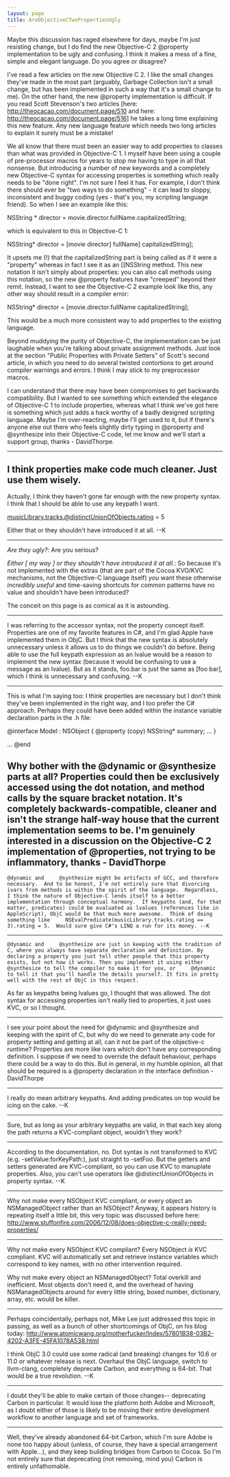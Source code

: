 ```yaml
---
layout: page
title: AreObjectiveCTwoPropertiesUgly
---
```




Maybe this discussion has raged elsewhere for days, maybe I'm just resisting change, but I do find the new Objective-C 2 @property implementation to be ugly and confusing. I think it makes a mess of a fine, simple and elegant language.  Do you agree or disagree?

I've read a few articles on the new Objective C 2. I like the small changes they've made in the most part (arguably, Garbage Collection isn't a small change, but has been implemented in such a way that it's a small change to me). On the other hand, the new @property implementation is difficult. If you read Scott Stevenson's two articles [here: http://theocacao.com/document.page/510 and here: http://theocacao.com/document.page/516] he takes a long time explaining this new feature. Any new language feature which needs two long articles to explain it surely must be a mistake!

We all know that there must been an easier way to add properties to classes than what was provided in Objective-C 1. I myself have been using a couple of pre-processor macros for years to stop me having to type in all that nonsense. But introducing a number of new keywords and a completely new Objective-C syntax for accessing properties is something which really needs to be "done right". I'm not sure I feel it has. For example, I don't think there should ever be "two ways to do something" - it can lead to sloppy, inconsistent and buggy coding (yes - that's you, my scripting language friend). So when I see an example like this:

    
 NSString * director = movie.director.fullName.capitalizedString;


which is equivalent to this in Objective-C 1:

    
 NSString* director = [movie director] fullName] capitalizedString];


It upsets me (!) that the capitalizedString part is being called as if it were a "property" whereas in fact I see it as an [[NSString method. This new notation it isn't simply about properties: you can also call methods using this notation, so the new @property features have "creeped" beyond their remit. Instead, I want to see the Objective-C 2 example look like this, any other way should result in a compiler error:

    
 NSString* director = [movie.director.fullName capitalizedString];


This would be a much more consistent way to add properties to the existing language.

Beyond muddying the purity of Objective-C, the implementation can be just laughable when you're talking about private assignment methods. Just look at the section "Public Properties with Private Setters" of Scott's second article, in which you need to do several twisted contortions to get around compiler warnings and errors. I think I may stick to my preprocessor macros.

I can understand that there may have been compromises to get backwards compatibility. But I wanted to see something which extended the elegance of Objective-C 1 to include properties, whereas what I think we've got here is something which just adds a hack worthy of a badly designed scripting language. Maybe I'm over-reacting, maybe I'll get used to it, but if there's anyone else out there who feels slightly dirty typing in @property and @synthesize into their Objective-C code, let me know and we'll start a support group, thanks - DavidThorpe.


----
I think properties make code much cleaner. Just use them wisely. 
----

Actually, I think they haven't gone far enough with the new property syntax.  I think that I should be able to use any keypath I want.

    
 musicLibrary.tracks.@distinctUnionOfObjects.rating = 5


Either that or they shouldn't have introduced it at all.  --K

----

*Are they ugly?*: Are you serious? 

*Either [ my way ] or they shouldn't have introduced it at all.*: So because it's not implemented with the extras (that are part of the Cocoa KVO/KVC mechanisms, not the Objective-C language itself) *you* want these otherwise *incredibly useful* and time-saving shortcuts for common patterns have no value and shouldn't have been introduced?

The conceit on this page is as comical as it is astounding.

----

I was referring to the accessor syntax, not the property concept itself.  Properties are one of my favorite features in C#, and I'm glad Apple have implemented them in ObjC.  But I think that the new syntax is absolutely unnecessary unless it allows us to do things we couldn't do before.  Being able to use the full keypath expression as an lvalue would be a reason to implement the new syntax (because it would be confusing to use a message as an lvalue).  But as it stands, foo.bar is just the same as [foo bar], which I think is unnecessary and confusing.  --K

----

This is what I'm saying too: I think properties are necessary but I don't think they've been implemented in the right way, and I too prefer the C# approach. Perhaps they could have been added within the instance variable  declaration parts in the .h file:

    
 @interface Model : NSObject {
   @property (copy) NSString* summary;
   ...
 }
 
 ...
 @end


Why bother with the @dynamic or @synthesize parts at all? Properties could then be exclusively accessed using the dot notation, and method calls by the square bracket notation. It's completely backwards-compatible, cleaner and isn't the strange half-way house that the current implementation seems to be. I'm genuinely interested in a discussion on the Objective-C 2 implementation of @properties, not trying to be inflammatory, thanks - DavidThorpe
----
    @dynamic and     @synthesize might be artifacts of GCC, and therefore necessary.  And to be honest, I'm not entirely sure that divorcing ivars from methods is within the spirit of the language.  Regardless, I think the nature of Objective-C lends itself to a better implementation through conceptual harmony.  If keypaths (and, for that matter, predicates) could be evaluated as lvalues (references like in AppleScript), ObjC would be that much more awesome.  Think of doing something like     NSEvalPredicate(musicLibrary.tracks.rating == 3).rating = 5.  Would sure give C#'s LINQ a run for its money. --K

----
    @dynamic and     @synthesize are just in keeping with the tradition of C, where you always have separate declaration and definition. By declaring a property you just tell other people that this property exists, but not how it works. Then you implement it using either     @synthesize to tell the compiler to make it for you, or     @dynamic to tell it that you'll handle the details yourself. It fits in pretty well with the rest of ObjC in this respect.

As far as keypaths being lvalues go, I thought that was allowed. The dot syntax for accessing properties isn't really tied to properties, it just uses KVC, or so I thought.

----

I see your point about the need for     @dynamic and     @synthesize and keeping with the spirit of C, but why do we need to generate any code for property setting and getting at all, can it not be part of the objective-c runtime? Properties are more like ivars which don't have any corresponding definition. I suppose if we need to override the default behaviour, perhaps there could be a way to do this. But in general, in my humble opinion, all that should be required is a @property declaration in the interface definition - DavidThorpe

----
I really do mean arbitrary keypaths.  And adding predicates on top would be icing on the cake. --K

----
Sure, but as long as your arbitrary keypaths are valid, in that each key along the path returns a KVC-compliant object, wouldn't they work?

----
According to the documentation, no.  Dot syntax is not transformed to KVC (e.g.     -setValue:forKeyPath:), just straight to     -setFoo.  But the getters and setters generated are KVC-compliant, so you can use KVC to manuplate properties.  Also, you can't use operators like     @distinctUnionOfObjects in property syntax. --K

----

Why not make every NSObject KVC compliant, or every object an NSManagedObject rather than an NSObject? Anyway, it appears history is repeating itself a little bit, this very topic was discussed before here: http://www.stuffonfire.com/2006/12/08/does-objective-c-really-need-properties/

----
Why not make every NSObject KVC compliant? Every NSObject *is* KVC compliant. KVC will automatically set and retrieve instance variables which correspond to key names, with no other intervention required.

Why not make every object an NSManagedObject? Total overkill and inefficient. Most objects don't need it, and the overhead of having NSManagedObjects around for every little string, boxed number, dictionary, array, etc. would be killer.

----
Perhaps coincidentally, perhaps not, Mike Lee just addressed this topic in passing, as well as a bunch of other shortcomings of ObjC, on his blog today: http://www.atomicwang.org/motherfucker/Index/57801B38-03B2-4202-A3FE-45FA1078A538.html

I think ObjC 3.0 could use some radical (and breaking) changes for 10.6 or 11.0 or whatever release is next.  Overhaul the ObjC language, switch to llvm-clang, completely deprecate Carbon, and everything is 64-bit.  That would be a true revolution. --K

----
I doubt they'll be able to make certain of those changes-- deprecating Carbon in particular. It would lose the platform both Adobe and Microsoft, as I doubt either of those is likely to be moving their entire development workflow to another language and set of frameworks.

----
Well, they've already abandoned 64-bit Carbon, which I'm sure Adobe is none too happy about (unless, of course, they have a special arrangement with Apple...), and they keep building bridges from Carbon to Cocoa.  So I'm not entirely sure that deprecating (not removing, mind you) Carbon is entirely unfathomable.

